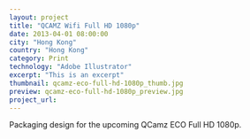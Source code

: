 ```yaml
---
layout: project
title: "QCAMZ Wifi Full HD 1080p"
date: 2013-04-01 08:00:00
city: "Hong Kong"
country: "Hong Kong"
category: Print
technology: "Adobe Illustrator"
excerpt: "This is an excerpt"
thumbnail: qcamz-eco-full-hd-1080p_thumb.jpg
preview: qcamz-eco-full-hd-1080p_preview.jpg
project_url:
---
```


Packaging design for the upcoming QCamz ECO Full HD 1080p.
